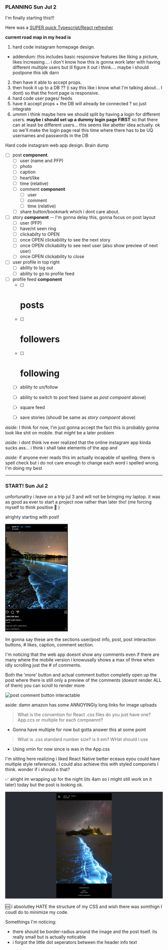 ### PLANNING Sun Jul 2

I'm finally starting this!!!

Here was a [SUPER quick Typescript/React refresher](https://www.youtube.com/watch?v=ydkQlJhodio)

**current road map in my head is**
1.   hard code instagram homepage design.
- addendum: this includes basic responsive features like liking a picture, likes increasing.... i don't know how this is gonna work later with having different multiple users but ill figure it out i think.... maybe i should postpone this idk darn
2.  then have it able to accept props.
3.  then hook it up to a DB ?? (i say this like i know what I'm talking about... I dont) so that the front page is responsive.
4.  hard code user pages/ feeds
5.  have it accept props + the DB will already be connected ? so just integrate
6.  ummm i think maybe here we should split by having a login for different users. **maybe i should set up a dummy login page FIRST** so that there can at least be different users... this seems like abetter idea actually. ok so we'll make the login page real this time where there has to be UQ usernames and passwords in the DB

Hard code instagram web app design. Brain dump

- [ ] post **component**. 
    - [ ] user (name and PFP)
    - [ ] photo
    - [ ] caption 
    - [ ] heart/like
    - [ ] time (relative)
    - [ ] comment **component**
        - [ ] user
        - [ ] comment 
        - [ ] time (relative)
    - [ ] share button/bookmark which i dont care about.
- [ ] story **component** -- I'm gonna delay this, gonna focus on post layout 
    - [ ] user (PFP)
    - [ ] have/nt seen ring 
    - [ ] clickabilty to  OPEN
    - [ ] once OPEN clickability to see the next story
    - [ ] once OPEN clickability to see next user (also show preview of next user)
    - [ ] once OPEN clickability to close 
- [ ] user profile in top right
    - [ ] ability to log out 
    - [ ] ability to go to profile feed
- [ ] profile feed **component**
    - [ ] # posts
    - [ ] # followers 
    - [ ] # following
    - [ ] ability to un/follow
    - [ ] ability to switch to post feed (same as _post compoent_ above)
    - [ ] square feed 
    - [ ] save stories (shoudl be same as _story compoent_ above)


_aside:_ I think for now, I'm just gonna accept the fact this is probably gonna look like shit on mobile. that _might_ be a later problem

_aside:_ i dont think ive ever realized that the online instagram app kinda sucks ass... i think i shall take elements of the app and

_aside:_ if anyone ever reads this im actually incapable of spelling. there is spell check but i do not care enough to change each word i spelled wrong. I'm doing my best

---

### START! Sun Jul 2

unfortunatlry i leave on a trip jul 3 and will not be bringing my laptop. it was as good as ever to start a project now rather than later tho! (me forcing myself to think positive 🫡 )

alrighty starting with post!

<img src="./process/ex_post.png" width="200" title="post ">

Im gonna say these are the sections user/post info, post, post interaction buttons, # likes, caption, comment section. 

I'm noticing that the web app doesnt show any comments even if there are many where the mobile version i knowusally shows a max of three when idly scrolling just the # of comments. 

Both the 'more' button and actual comment button completly open up the post where there is still only a preview of the comments (doesnt render ALL of them) you can scroll to render more


<img src="./process/ex_comments.png" width="200" title="post comment button interactable">

aside: damn amazon has some ANNOYINGly long links for image uploads

> What is the convention for React .css files do you just have one? App.ccs or multiple for each compoennt? 

- Gonna have multiple for now but gotta answer this at some point

> What is .css standard number size? is it em? WHat should I use

- Using vmin for now since is was in the App.css

 I'm sitting here realizing i liked React Native better eceaus eyou could have multiple style references. I could also achieve this with styled componets I think. wonder if i should o that?

 ✅ alright im wrapping up for the night (its 4am so i might still work on it later) today but the post is looking ok. 

 ![update](./process/update_6_2_4am.png)
 
 🆘 I absolutley HATE the structure of my CSS and wish there was somthign I coudl do to minimize my code.  

 Somethings I'm noticing: 
 - there should be border-radius around the image and the post itself. its really small but is actually noticable
 - i forgot the little dot seperators between the header info text